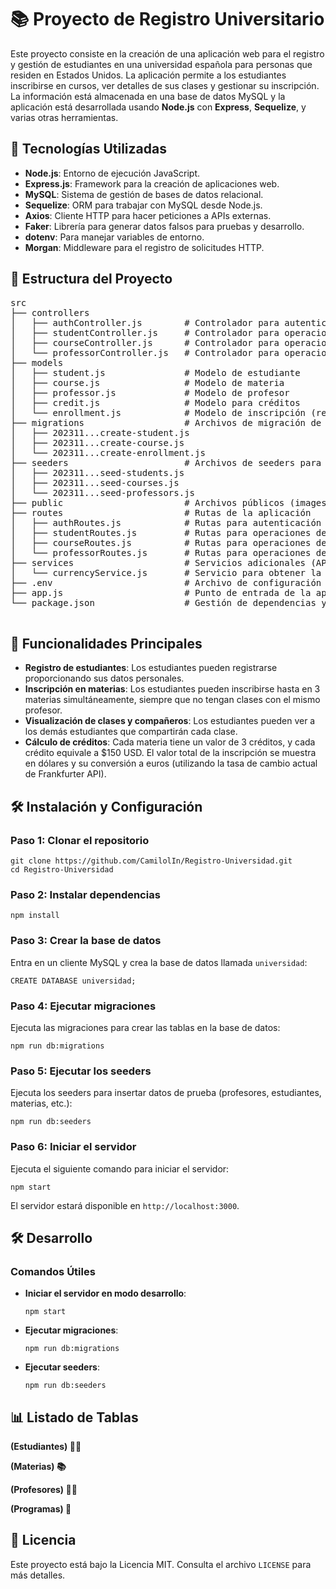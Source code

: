 <!DOCTYPE html>
<html lang="es">
<head>
  <meta charset="UTF-8">
  <meta name="viewport" content="width=device-width, initial-scale=1.0">
</head>
<body>
  <h1>📚 Proyecto de Registro Universitario</h1>
  <p>Este proyecto consiste en la creación de una aplicación web para el registro y gestión de estudiantes en una universidad española para personas que residen en Estados Unidos. La aplicación permite a los estudiantes inscribirse en cursos, ver detalles de sus clases y gestionar su inscripción. La información está almacenada en una base de datos MySQL y la aplicación está desarrollada usando <strong>Node.js</strong> con <strong>Express</strong>, <strong>Sequelize</strong>, y varias otras herramientas.</p>

  <h2>🚀 Tecnologías Utilizadas</h2>
  <ul>
    <li><strong>Node.js</strong>: Entorno de ejecución JavaScript.</li>
    <li><strong>Express.js</strong>: Framework para la creación de aplicaciones web.</li>
    <li><strong>MySQL</strong>: Sistema de gestión de bases de datos relacional.</li>
    <li><strong>Sequelize</strong>: ORM para trabajar con MySQL desde Node.js.</li>
    <li><strong>Axios</strong>: Cliente HTTP para hacer peticiones a APIs externas.</li>
    <li><strong>Faker</strong>: Librería para generar datos falsos para pruebas y desarrollo.</li>
    <li><strong>dotenv</strong>: Para manejar variables de entorno.</li>
    <li><strong>Morgan</strong>: Middleware para el registro de solicitudes HTTP.</li>
  </ul>

  <h2>📂 Estructura del Proyecto</h2>
  <pre>
src
├── controllers
│   ├── authController.js        # Controlador para autenticación y registro
│   ├── studentController.js     # Controlador para operaciones relacionadas con estudiantes
│   ├── courseController.js      # Controlador para operaciones de materias
│   └── professorController.js   # Controlador para operaciones de profesores
├── models
│   ├── student.js               # Modelo de estudiante
│   ├── course.js                # Modelo de materia
│   ├── professor.js             # Modelo de profesor
│   ├── credit.js                # Modelo para créditos
│   └── enrollment.js            # Modelo de inscripción (relación entre estudiantes y materias)
├── migrations                   # Archivos de migración de base de datos
│   ├── 202311...create-student.js
│   ├── 202311...create-course.js
│   └── 202311...create-enrollment.js
├── seeders                      # Archivos de seeders para insertar datos de prueba
│   ├── 202311...seed-students.js
│   ├── 202311...seed-courses.js
│   └── 202311...seed-professors.js
├── public                       # Archivos públicos (images, css, js, etc.)
├── routes                       # Rutas de la aplicación
│   ├── authRoutes.js            # Rutas para autenticación y registro
│   ├── studentRoutes.js         # Rutas para operaciones de estudiantes
│   ├── courseRoutes.js          # Rutas para operaciones de materias
│   └── professorRoutes.js       # Rutas para operaciones de profesores
├── services                     # Servicios adicionales (API externa de conversión de divisas)
│   └── currencyService.js       # Servicio para obtener la tasa de cambio de USD a EUR
├── .env                         # Archivo de configuración con variables de entorno
├── app.js                       # Punto de entrada de la aplicación
└── package.json                 # Gestión de dependencias y scripts
  </pre>

  <h2>🧩 Funcionalidades Principales</h2>
  <ul>
    <li><strong>Registro de estudiantes</strong>: Los estudiantes pueden registrarse proporcionando sus datos personales.</li>
    <li><strong>Inscripción en materias</strong>: Los estudiantes pueden inscribirse hasta en 3 materias simultáneamente, siempre que no tengan clases con el mismo profesor.</li>
    <li><strong>Visualización de clases y compañeros</strong>: Los estudiantes pueden ver a los demás estudiantes que compartirán cada clase.</li>
    <li><strong>Cálculo de créditos</strong>: Cada materia tiene un valor de 3 créditos, y cada crédito equivale a $150 USD. El valor total de la inscripción se muestra en dólares y su conversión a euros (utilizando la tasa de cambio actual de Frankfurter API).</li>
  </ul>

  <h2>🛠️ Instalación y Configuración</h2>

  <h3>Paso 1: Clonar el repositorio</h3>
  <pre><code>git clone https://github.com/CamilolIn/Registro-Universidad.git
cd Registro-Universidad</code></pre>

  <h3>Paso 2: Instalar dependencias</h3>
  <pre><code>npm install</code></pre>

  <h3>Paso 3: Crear la base de datos</h3>
  <p>Entra en un cliente MySQL y crea la base de datos llamada <code>universidad</code>:</p>
  <pre><code>CREATE DATABASE universidad;</code></pre>

  <h3>Paso 4: Ejecutar migraciones</h3>
  <p>Ejecuta las migraciones para crear las tablas en la base de datos:</p>
  <pre><code>npm run db:migrations</code></pre>

  <h3>Paso 5: Ejecutar los seeders</h3>
  <p>Ejecuta los seeders para insertar datos de prueba (profesores, estudiantes, materias, etc.):</p>
  <pre><code>npm run db:seeders</code></pre>

  <h3>Paso 6: Iniciar el servidor</h3>
  <p>Ejecuta el siguiente comando para iniciar el servidor:</p>
  <pre><code>npm start</code></pre>
  <p>El servidor estará disponible en <code>http://localhost:3000</code>.</p>

  <h2>🛠️ Desarrollo</h2>

  <h3>Comandos Útiles</h3>
  <ul>
    <li><strong>Iniciar el servidor en modo desarrollo</strong>:
      <pre><code>npm start</code></pre>
    </li>
    <li><strong>Ejecutar migraciones</strong>:
      <pre><code>npm run db:migrations</code></pre>
    </li>
    <li><strong>Ejecutar seeders</strong>:
      <pre><code>npm run db:seeders</code></pre>
    </li>
  </ul>

  
  <h2>📊 Listado de Tablas</h2>
  <p><strong> (Estudiantes) 👨‍🎓</strong></p>


  <p><strong> (Materias) 📚</strong></p>


  <p><strong> (Profesores) 👩‍🏫</strong></p>


  <p><strong> (Programas) 📅</strong></p>


<h2>📜 Licencia</h2>
  <p>Este proyecto está bajo la Licencia MIT. Consulta el archivo <code>LICENSE</code> para más detalles.</p>
</body>
</html>

